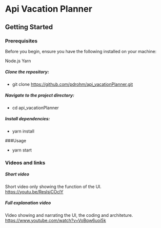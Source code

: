 # Api Vacation Planner

## Getting Started

### Prerequisites

Before you begin, ensure you have the following installed on your machine:

Node.js
Yarn

##### Clone the repository:

- git clone https://github.com/pdrohm/api_vacationPlanner.git

##### Navigate to the project directory:

- cd api_vacationPlanner

##### Install dependencies:

- yarn install

###Usage

- yarn start

### Videos and links

##### Short video

Short video only showing the function of the UI.
https://youtu.be/ReslsjCOclY

##### Full explanation video

Video showing and narrating the UI, the coding and architeture.
https://www.youtube.com/watch?v=VoBqw6uoi5k
